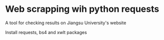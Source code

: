 # Web scrapping wih python requests


A tool for checking results on Jiangsu University's website


Install requests, bs4 and xwlt packages


